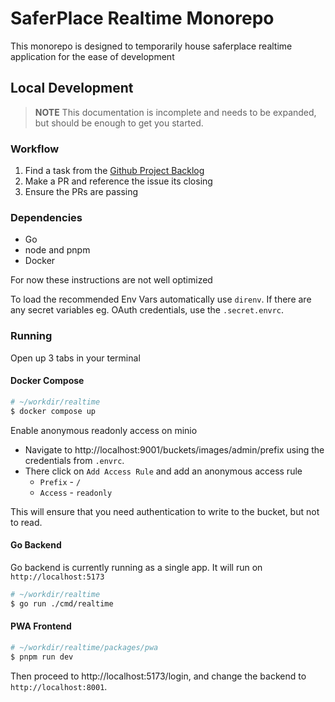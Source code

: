 # SaferPlace Realtime Monorepo

This monorepo is designed to temporarily house saferplace realtime application
for the ease of development

## Local Development

> **NOTE**
> This documentation is incomplete and needs to be expanded, but should be enough to get you
> started.

### Workflow

1. Find a task from the [Github Project Backlog]
2. Make a PR and reference the issue its closing
3. Ensure the PRs are passing

### Dependencies

- Go
- node and pnpm
- Docker

For now these instructions are not well optimized

To load the recommended Env Vars automatically use `direnv`. If there are any secret variables
eg. OAuth credentials, use the `.secret.envrc`.

### Running

Open up 3 tabs in your terminal

#### Docker Compose

```sh
# ~/workdir/realtime
$ docker compose up
```

Enable anonymous readonly access on minio

- Navigate to http://localhost:9001/buckets/images/admin/prefix using the credentials from `.envrc`.
- There click on `Add Access Rule` and add an anonymous access rule
  - `Prefix` - `/`
  - `Access` - `readonly`

This will ensure that you need authentication to write to the bucket, but not to read.

#### Go Backend

Go backend is currently running as a single app. It will run on `http://localhost:5173`

```sh
# ~/workdir/realtime
$ go run ./cmd/realtime
```

#### PWA Frontend

```sh
# ~/workdir/realtime/packages/pwa
$ pnpm run dev
```

Then proceed to http://localhost:5173/login, and change the backend to `http://localhost:8001`.

[Github Project Backlog]: https://github.com/orgs/SaferPlace/projects/2/
